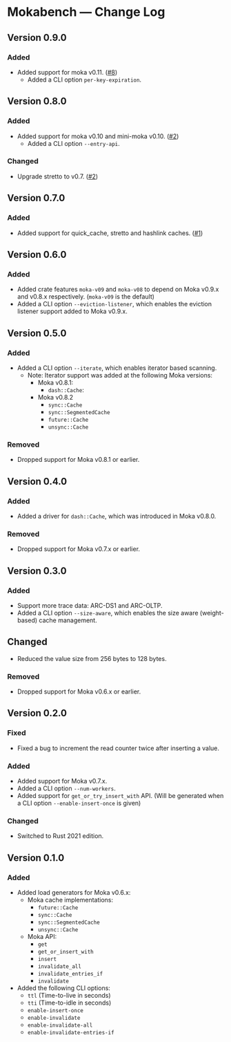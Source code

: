 # Mokabench &mdash; Change Log

## Version 0.9.0

### Added

- Added support for moka v0.11. ([#8](gh-pull-0008))
    - Added a CLI option `per-key-expiration`.

## Version 0.8.0

### Added

- Added support for moka v0.10 and mini-moka v0.10. ([#2](gh-pull-0002))
    - Added a CLI option `--entry-api`.

### Changed

- Upgrade stretto to v0.7. ([#2](gh-pull-0002))

## Version 0.7.0

### Added

- Added support for quick_cache, stretto and hashlink caches. ([#1][gh-pull-0001])

## Version 0.6.0

### Added

- Added crate features `moka-v09` and `moka-v08` to depend on Moka v0.9.x and v0.8.x
  respectively. (`moka-v09` is the default)
- Added a CLI option `--eviction-listener`, which enables the eviction listener
  support added to Moka v0.9.x.

## Version 0.5.0

### Added

- Added a CLI option `--iterate`, which enables iterator based scanning.
    - Note: Iterator support was added at the following Moka versions:
        - Moka v0.8.1:
            - `dash::Cache`:
        - Moka v0.8.2
            - `sync::Cache`
            - `sync::SegmentedCache`
            - `future::Cache`
            - `unsync::Cache`

### Removed

- Dropped support for Moka v0.8.1 or earlier.

## Version 0.4.0

### Added

- Added a driver for `dash::Cache`, which was introduced in Moka v0.8.0.

### Removed

- Dropped support for Moka v0.7.x or earlier.

## Version 0.3.0

### Added

- Support more trace data: ARC-DS1 and ARC-OLTP.
- Added a CLI option `--size-aware`, which enables the size aware (weight-based)
  cache management.

## Changed

- Reduced the value size from 256 bytes to 128 bytes.

### Removed

- Dropped support for Moka v0.6.x or earlier.

## Version 0.2.0

### Fixed

- Fixed a bug to increment the read counter twice after inserting a value.

### Added

- Added support for Moka v0.7.x.
- Added a CLI option `--num-workers`.
- Added support for `get_or_try_insert_with` API. (Will be generated
  when a CLI option `--enable-insert-once` is given)

### Changed

- Switched to Rust 2021 edition.

## Version 0.1.0

### Added

- Added load generators for Moka v0.6.x:
    - Moka cache implementations:
        - `future::Cache`
        - `sync::Cache`
        - `sync::SegmentedCache`
        - `unsync::Cache`
    - Moka API:
        - `get`
        - `get_or_insert_with`
        - `insert`
        - `invalidate_all`
        - `invalidate_entries_if`
        - `invalidate`
- Added the following CLI options:
    - `ttl` (Time-to-live in seconds)
    - `tti` (Time-to-idle in seconds)
    - `enable-insert-once`
    - `enable-invalidate`
    - `enable-invalidate-all`
    - `enable-invalidate-entries-if`

<!-- Links -->
[gh-pull-0008]: https://github.com/moka-rs/mokabench/pull/8
[gh-pull-0002]: https://github.com/moka-rs/mokabench/pull/2
[gh-pull-0001]: https://github.com/moka-rs/mokabench/pull/1
